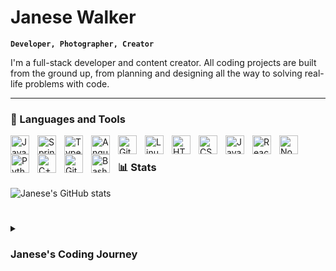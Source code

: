 # Janese Walker

**`Developer, Photographer, Creator`**

I'm a full-stack developer and content creator. All coding projects are built from the ground up, from planning and designing all the way to solving real-life problems with code.

---

### 🧰 Languages and Tools

<img align="left" alt="Java" width="30px" style="padding-right:10px;" src="https://cdn.jsdelivr.net/gh/devicons/devicon/icons/java/java-original.svg"/>
<img align="left" alt="Spring" width="30px" style="padding-right:10px;" src="https://cdn.jsdelivr.net/gh/devicons/devicon/icons/spring/spring-original.svg" />
<img align="left" alt="TypeScript" width="30px" style="padding-right:10px;" src="https://cdn.jsdelivr.net/gh/devicons/devicon/icons/typescript/typescript-plain.svg" />
<img align="left" alt="Angular" width="30px" style="padding-right:10px;" src="https://cdn.jsdelivr.net/gh/devicons/devicon/icons/angularjs/angularjs-plain.svg" />
<img align="left" alt="Git" width="30px" style="padding-right:10px;" src="https://cdn.jsdelivr.net/gh/devicons/devicon/icons/git/git-original.svg" />
<img align="left" alt="Linux" width="30px" style="padding-right:10px;" src="https://cdn.jsdelivr.net/gh/devicons/devicon/icons/linux/linux-original.svg" />
<img align="left" alt="HTML" width="30px" style="padding-right:10px;" src="https://cdn.jsdelivr.net/gh/devicons/devicon/icons/html5/html5-plain.svg" />
<img align="left" alt="CSS" width="30px" style="padding-right:10px;" src="https://cdn.jsdelivr.net/gh/devicons/devicon/icons/css3/css3-plain.svg" />
<img align="left" alt="JavaScript" width="30px" style="padding-right:10px;" src="https://cdn.jsdelivr.net/gh/devicons/devicon/icons/javascript/javascript-plain.svg" />
<img align="left" alt="React" width="30px" style="padding-right:10px;" src="https://cdn.jsdelivr.net/gh/devicons/devicon/icons/react/react-original.svg" />
<img align="left" alt="NodeJS" width="30px" style="padding-right:10px;" src="https://cdn.jsdelivr.net/gh/devicons/devicon/icons/nodejs/nodejs-original.svg" />
<img align="left" alt="Python" width="30px" style="padding-right:10px;" src="https://cdn.jsdelivr.net/gh/devicons/devicon/icons/python/python-plain.svg" />
<img align="left" alt="C++" width="30px" style="padding-right:10px;" src="https://cdn.jsdelivr.net/gh/devicons/devicon/icons/cplusplus/cplusplus-line.svg" />
<img align="left" alt="GitHub" width="30px" style="padding-right:10px;" src="https://cdn.jsdelivr.net/gh/devicons/devicon/icons/github/github-original.svg" />
<img align="left" alt="Bash" width="30px" style="padding-right:10px;" src="https://cdn.jsdelivr.net/gh/devicons/devicon/icons/bash/bash-original.svg" />
<br />


### 📊 Stats

![Janese's GitHub stats](https://github-readme-stats.vercel.app/api?username=janesecodes&show_icons=true&theme=gruvbox)

<!-- ![GitHub Streak](https://streak-stats.demolab.com?user=janesecodes&theme=gruvbox&border_radius=4.5) -->

#

<details>
 <summary><h3>Janese's Coding Journey</h3></summary>
	I started my coding journey when I was hired by Norfolk Naval Shipyard (NNSY) as a contractor in 2020. I was tasked with revamping their existing Access databases for managing material inventory. I had some cursory knowledge of Access, but I had not delved into the weeds of Visual Basic, database design, concurrency control or any of the other knowledge required to be a database administrator. Within 6 months, I taught myself VBA (and by "taught myself" I mean spent 10+ hours everyday watching YouTube and Udemy videos) and learned how to create, structure and maintain the Access tools I had been assigned. During that time, I also created a completely new Access database that allowed our compliance branch to locate and update the records of nearly $750,000 worth of material and it is still being used as a material system of record to this day. Because of the immense success of that project, I was offered a full-time position directly with NNSY after only 6 months of being employed as a contractor. VBA was my first exposure to coding and figuring out how to solve problems with code was absolutely exhilarating. I became addicted to learning everything I could about the programming world and branched out into Python, JavaScript, HTML, CSS, C++ and many other languages. I'm a bit of a unicorn at my job and I'd love to find a company where I can be amongst my peers and continue to learn and apply my knowledge in new and exciting ways. Because of my drive and passion I can confidently say that I am well on my way to becoming one of the best in the field. Remember my name!


[youtube]: https://youtube.com/JaneseWalker
